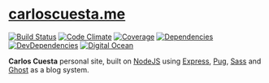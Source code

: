 # [carloscuesta.me](https://carloscuesta.me)

[![Build Status](https://img.shields.io/travis/carloscuesta/carloscuesta.me.svg?style=flat-square)](https://travis-ci.org/carloscuesta/carloscuesta.me)
[![Code Climate](https://img.shields.io/codeclimate/github/carloscuesta/carloscuesta.me.svg?style=flat-square)](https://codeclimate.com/github/carloscuesta/carloscuesta.me/)
[![Coverage](https://img.shields.io/coveralls/carloscuesta/carloscuesta.me.svg?style=flat-square)](https://coveralls.io/github/carloscuesta/carloscuesta.me)
[![Dependencies](https://img.shields.io/david/carloscuesta/carloscuesta.me.svg?style=flat-square)](https://david-dm.org/carloscuesta/carloscuesta.me)
[![DevDependencies](https://img.shields.io/david/dev/carloscuesta/carloscuesta.me.svg?style=flat-square)](https://david-dm.org/carloscuesta/carloscuesta.me#info=devDependencies)
[![Digital Ocean](https://img.shields.io/badge/deployed-digitalocean-0080ff.svg?style=flat-square)](https://m.do.co/c/5347e65ea75c)

**Carlos Cuesta** personal site, built on [NodeJS](http://nodejs.org) using [Express](http://expressjs.com), [Pug](https://pugjs.org), [Sass](http://sass-lang.com) and [Ghost](http://ghost.org) as a blog system.
